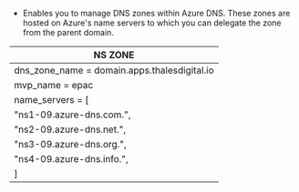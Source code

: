  - Enables you to manage DNS zones within Azure DNS. These zones are hosted on Azure's name servers to which you can delegate the zone from the parent domain.

|      NS ZONE                                 |
|----------------------------------------------|
| dns_zone_name = domain.apps.thalesdigital.io |
| mvp_name = epac                              |
| name_servers = [                             |
|   "ns1-09.azure-dns.com.",                   |
|   "ns2-09.azure-dns.net.",                   |
|   "ns3-09.azure-dns.org.",                   |
|   "ns4-09.azure-dns.info.",                  |
| ]
